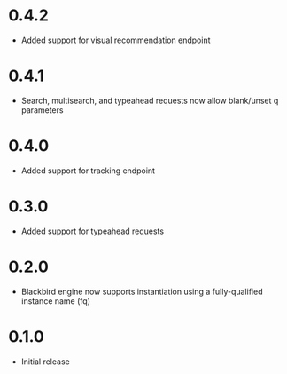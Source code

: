 # 0.4.2
* Added support for visual recommendation endpoint

# 0.4.1
* Search, multisearch, and typeahead requests now allow blank/unset q parameters

# 0.4.0
* Added support for tracking endpoint

# 0.3.0
* Added support for typeahead requests

# 0.2.0
* Blackbird engine now supports instantiation using a fully-qualified instance name (fq)

# 0.1.0
* Initial release
